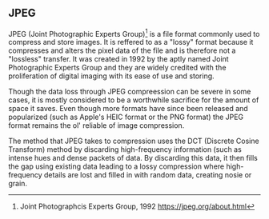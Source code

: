 ## JPEG

JPEG (Joint Photographic Experts Group)[^JPEG] is a file format commonly used to compress and store images. It is reffered to as a 
"lossy" format because it compresses and alters the pixel data of the file and is therefore not a "lossless" transfer. It was created in
1992 by the aptly named Joint Photographic Experts Group and they are widely credited with the proliferation of digital imaging with its ease 
of use and storing. 

Though the data loss through JPEG compreession can be severe in some cases, it is mostly considered to be a worthwhile sacrifice for the 
amount of space it saves. Even though more formats have since been released and popularized (such as Apple's HEIC format or the PNG format) 
the JPEG format remains the ol' reliable of image compression. 

The method that JPEG takes to compression uses the DCT (Discrete Cosine Transform) method by discarding high-frequency information (such as intense
hues and dense packets of data. By discarding this data, it then fills the gap using existing data leading to a lossy compression where high-frequency details
are lost and filled in with random data, creating nosie or grain.

[^JPEG]: Joint Photographcis Experts Group, 1992 https://jpeg.org/about.html
